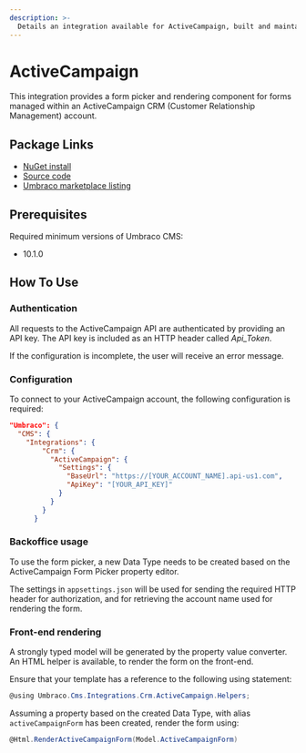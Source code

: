 ```yaml
---
description: >-
  Details an integration available for ActiveCampaign, built and maintained by Umbraco HQ.
---
```


# ActiveCampaign

This integration provides a form picker and rendering component for forms managed within an ActiveCampaign CRM (Customer Relationship Management) account.

## Package Links

- [NuGet install](https://www.nuget.org/packages/Umbraco.Cms.Integrations.Crm.ActiveCampaign)
- [Source code](https://github.com/umbraco/Umbraco.Cms.Integrations/tree/main/src/Umbraco.Cms.Integrations.Crm.ActiveCampaign)
- [Umbraco marketplace listing](https://marketplace.umbraco.com/package/umbraco.cms.integrations.crm.activecampaign)

## Prerequisites

Required minimum versions of Umbraco CMS:
- 10.1.0

## How To Use

### Authentication

All requests to the ActiveCampaign API are authenticated by providing an API key. The API key is included as an HTTP header called _Api_Token_.

If the configuration is incomplete, the user will receive an error message.

### Configuration

To connect to your ActiveCampaign account, the following configuration is required:

```json
"Umbraco": {
  "CMS": {
    "Integrations": {
        "Crm": {
          "ActiveCampaign": {
            "Settings": {
              "BaseUrl": "https://[YOUR_ACCOUNT_NAME].api-us1.com",
              "ApiKey": "[YOUR_API_KEY]"
            }
          }
        }
      }
```

### Backoffice usage

To use the form picker, a new Data Type needs to be created based on the ActiveCampaign Form Picker property editor.

The settings in `appsettings.json` will be used for sending the required HTTP header for authorization, and for retrieving the account name used for rendering the form.

### Front-end rendering

A strongly typed model will be generated by the property value converter. An HTML helper is available, to render the form on the front-end.

Ensure that your template has a reference to the following using statement:

```csharp
@using Umbraco.Cms.Integrations.Crm.ActiveCampaign.Helpers;
```

Assuming a property based on the created Data Type, with alias `activeCampaignForm` has been created, render the form using:

```csharp
@Html.RenderActiveCampaignForm(Model.ActiveCampaignForm)
```
